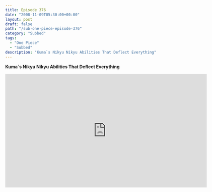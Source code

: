 ```yaml
---
title: Episode 376
date: "2008-11-09T05:30:00+00:00"
layout: post
draft: false
path: "/sub-one-piece-episode-376"
category: "Subbed"
tags:
  - "One Piece"
  - "Subbed"
description: "Kuma`s Nikyu Nikyu Abilities That Deflect Everything"
---
```


**Kuma`s Nikyu Nikyu Abilities That Deflect Everything**

<iframe width="640" height="360" src="https://www.rapidvideo.com/e/FXV0U1L9RP" frameborder="0" marginwidth=0 marginheight=0 scrolling=no allowfullscreen></iframe>

